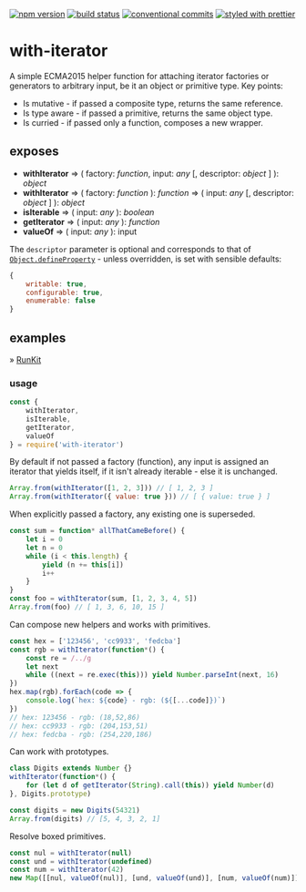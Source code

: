 [![npm version][img:npm-version]][repo:package]
[![build status][img:repo-status]][repo:status]
[![conventional commits][img:commits]][ext:commits]
[![styled with prettier][img:prettier]][ext:prettier]

# with-iterator

A simple ECMA2015 helper function for attaching iterator factories or
generators to arbitrary input, be it an object or primitive type.
Key points:

*   Is mutative - if passed a composite type, returns the same reference.
*   Is type aware - if passed a primitive, returns the same object type.
*   Is curried - if passed only a function, composes a new wrapper.

## exposes

*   **withIterator**
    => ( factory: _function_, input: _any_ [, descriptor: _object_ ] ): _object_
*   **withIterator**
    => ( factory: _function_ ): _function_
    => ( input: _any_ [, descriptor: _object_ ] ): _object_
*   **isIterable**
    => ( input: _any_ ): _boolean_
*   **getIterator**
    => ( input: _any_ ): _function_
*   **valueOf**
    => ( input: _any_ ): input

The `descriptor` parameter is optional and corresponds to that of
[`Object.defineProperty`][ext:defineproperty] - unless overridden, is
set with sensible defaults:

```js
{
    writable: true,
    configurable: true,
    enumerable: false
}
```

## examples

» [RunKit][repo:examples]

### usage

```js
const {
	withIterator,
	isIterable,
	getIterator,
	valueOf
} = require('with-iterator')
```

By default if not passed a factory (function), any input is assigned
an iterator that yields itself, if it isn't already iterable - else
it is unchanged.

```js
Array.from(withIterator([1, 2, 3])) // [ 1, 2, 3 ]
Array.from(withIterator({ value: true })) // [ { value: true } ]
```

When explicitly passed a factory, any existing one is superseded.

```js
const sum = function* allThatCameBefore() {
	let i = 0
	let n = 0
	while (i < this.length) {
		yield (n += this[i])
		i++
	}
}
const foo = withIterator(sum, [1, 2, 3, 4, 5])
Array.from(foo) // [ 1, 3, 6, 10, 15 ]
```

Can compose new helpers and works with primitives.

```js
const hex = ['123456', 'cc9933', 'fedcba']
const rgb = withIterator(function*() {
	const re = /../g
	let next
	while ((next = re.exec(this))) yield Number.parseInt(next, 16)
})
hex.map(rgb).forEach(code => {
	console.log(`hex: ${code} - rgb: (${[...code]})`)
})
// hex: 123456 - rgb: (18,52,86)
// hex: cc9933 - rgb: (204,153,51)
// hex: fedcba - rgb: (254,220,186)
```

Can work with prototypes.

```js
class Digits extends Number {}
withIterator(function*() {
	for (let d of getIterator(String).call(this)) yield Number(d)
}, Digits.prototype)

const digits = new Digits(54321)
Array.from(digits) // [5, 4, 3, 2, 1]
```

Resolve boxed primitives.

```js
const nul = withIterator(null)
const und = withIterator(undefined)
const num = withIterator(42)
new Map([[nul, valueOf(nul)], [und, valueOf(und)], [num, valueOf(num)]])
```

[repo:status]: https://travis-ci.org/mylesj/with-iterator
[repo:package]: https://www.npmjs.com/package/with-iterator
[repo:examples]: https://runkit.com/mylesj/with-iterator/1.2.0
[ext:defineproperty]: https://developer.mozilla.org/en-US/docs/Web/JavaScript/Reference/Global_Objects/Object/defineProperty
[ext:commits]: https://conventionalcommits.org
[ext:prettier]: https://github.com/prettier/prettier
[img:repo-status]: https://travis-ci.org/mylesj/with-iterator.svg?branch=master
[img:npm-version]: https://badge.fury.io/js/with-iterator.svg
[img:commits]: https://img.shields.io/badge/Conventional%20Commits-1.0.0-yellow.svg
[img:prettier]: https://img.shields.io/badge/styled_with-prettier-ff69b4.svg
